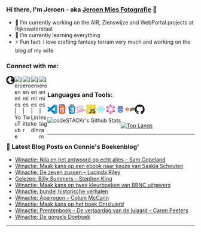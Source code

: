 ### Hi there, I'm Jeroen - aka [Jeroen Mies Fotografie][website] 👋

- 🔭 I’m currently working on the AIR, Zienswijze and WebPortal projects at Rijkswaterstaat
- 🌱 I’m currently learning everything
- ⚡ Fun fact: I love crafting fantasy terrain very much and working on the blog of my wife

### Connect with me:

[<img align="left" alt="jeroenmies" width="22px" src="https://raw.githubusercontent.com/iconic/open-iconic/master/svg/globe.svg" />][website]
[<img align="left" alt="jeroenmies | YouTube" width="22px" src="https://cdn.jsdelivr.net/npm/simple-icons@v3/icons/youtube.svg" />][youtube]
[<img align="left" alt="jeroenmies | Twitter" width="22px" src="https://cdn.jsdelivr.net/npm/simple-icons@v3/icons/twitter.svg" />][twitter]
[<img align="left" alt="jeroenmies | LinkedIn" width="22px" src="https://cdn.jsdelivr.net/npm/simple-icons@v3/icons/linkedin.svg" />][linkedin]
[<img align="left" alt="jeroenmies | Instagram" width="22px" src="https://cdn.jsdelivr.net/npm/simple-icons@v3/icons/instagram.svg" />][instagram]

<br />

### Languages and Tools:

[<img align="left" alt="Visual Studio Code" width="26px" src="https://raw.githubusercontent.com/github/explore/80688e429a7d4ef2fca1e82350fe8e3517d3494d/topics/visual-studio-code/visual-studio-code.png" />][webdevplaylist]
[<img align="left" alt="HTML5" width="26px" src="https://raw.githubusercontent.com/github/explore/80688e429a7d4ef2fca1e82350fe8e3517d3494d/topics/html/html.png" />][webdevplaylist]
[<img align="left" alt="CSS3" width="26px" src="https://raw.githubusercontent.com/github/explore/80688e429a7d4ef2fca1e82350fe8e3517d3494d/topics/css/css.png" />][cssplaylist]
[<img align="left" alt="Sass" width="26px" src="https://raw.githubusercontent.com/github/explore/80688e429a7d4ef2fca1e82350fe8e3517d3494d/topics/sass/sass.png" />][cssplaylist]
[<img align="left" alt="JavaScript" width="26px" src="https://raw.githubusercontent.com/github/explore/80688e429a7d4ef2fca1e82350fe8e3517d3494d/topics/javascript/javascript.png" />][jsplaylist]
[<img align="left" alt="React" width="26px" src="https://raw.githubusercontent.com/github/explore/80688e429a7d4ef2fca1e82350fe8e3517d3494d/topics/react/react.png" />][reactplaylist]
[<img align="left" alt="GraphQL" width="26px" src="https://raw.githubusercontent.com/github/explore/80688e429a7d4ef2fca1e82350fe8e3517d3494d/topics/graphql/graphql.png" />][webdevplaylist]
[<img align="left" alt="SQL" width="26px" src="https://raw.githubusercontent.com/github/explore/80688e429a7d4ef2fca1e82350fe8e3517d3494d/topics/sql/sql.png" />][webdevplaylist]
[<img align="left" alt="Git" width="26px" src="https://raw.githubusercontent.com/github/explore/80688e429a7d4ef2fca1e82350fe8e3517d3494d/topics/git/git.png" />][webdevplaylist]
[<img align="left" alt="GitHub" width="26px" src="https://raw.githubusercontent.com/github/explore/78df643247d429f6cc873026c0622819ad797942/topics/github/github.png" />][webdevplaylist]

<br />
<br />

<img align="left" alt="codeSTACKr's Github Stats" src="https://github-readme-stats.vercel.app/api?username=jeroenmies&show_icons=true&hide_border=true&count_private=true&theme=tokyonight" />

[![Top Langs](https://github-readme-stats.vercel.app/api/top-langs/?username=jeroenmies)](https://github.com/jeroenmies/github-readme-stats)

---

### 📕 Latest Blog Posts on Connie's Boekenblog'
<!-- BLOG-POST-LIST:START -->
- [Winactie: Nila en het antwoord op echt alles – Sam Copeland](https://conniesboekenblog.nl/2021/09/23/winactie-nila-en-het-antwoord-op-echt-alles-sam-copeland/?utm_source=rss&utm_medium=rss&utm_campaign=winactie-nila-en-het-antwoord-op-echt-alles-sam-copeland)
- [Winactie: Maak kans op een ebook naar keuze van Saskia Schouten](https://conniesboekenblog.nl/2021/09/22/winactie-maak-kans-op-een-ebook-naar-keuze-van-saskia-schouten/?utm_source=rss&utm_medium=rss&utm_campaign=winactie-maak-kans-op-een-ebook-naar-keuze-van-saskia-schouten)
- [Winactie: De zeven zussen – Lucinda Riley](https://conniesboekenblog.nl/2021/09/21/winactie-de-zeven-zussen-lucinda-riley/?utm_source=rss&utm_medium=rss&utm_campaign=winactie-de-zeven-zussen-lucinda-riley)
- [Gelezen: Billy Summers – Stephen King](https://conniesboekenblog.nl/2021/09/20/gelezen-billy-summers-stephen-king/?utm_source=rss&utm_medium=rss&utm_campaign=gelezen-billy-summers-stephen-king)
- [Winactie: Maak kans op twee kleurboeken van BBNC uitgevers](https://conniesboekenblog.nl/2021/09/20/winactie-maak-kans-op-twee-kleurboeken-van-bbnc-uitgevers/?utm_source=rss&utm_medium=rss&utm_campaign=winactie-maak-kans-op-twee-kleurboeken-van-bbnc-uitgevers)
- [Winactie: bundel historische verhalen](https://conniesboekenblog.nl/2021/09/19/winactie-bundel-historische-verhalen/?utm_source=rss&utm_medium=rss&utm_campaign=winactie-bundel-historische-verhalen)
- [Winactie: Apeirogon – Colum McCann](https://conniesboekenblog.nl/2021/09/18/winactie-apeirogon-colum-mccann/?utm_source=rss&utm_medium=rss&utm_campaign=winactie-apeirogon-colum-mccann)
- [Winactie: Maak kans op het boek Ontsluierd](https://conniesboekenblog.nl/2021/09/17/winactie-maak-kans-op-het-boek-ontsluierd/?utm_source=rss&utm_medium=rss&utm_campaign=winactie-maak-kans-op-het-boek-ontsluierd)
- [Winactie: Prentenboek – De verjaardag van de luiaard – Caren Peeters](https://conniesboekenblog.nl/2021/09/16/winactie-prentenboek-de-verjaardag-van-de-luiaard-caren-peeters/?utm_source=rss&utm_medium=rss&utm_campaign=winactie-prentenboek-de-verjaardag-van-de-luiaard-caren-peeters)
- [Winactie: De gorgels Doeboek](https://conniesboekenblog.nl/2021/09/15/winactie-de-gorgels-doeboek/?utm_source=rss&utm_medium=rss&utm_campaign=winactie-de-gorgels-doeboek)
<!-- BLOG-POST-LIST:END -->

---

[website]: https://jeroenmiesfotografie.nl
[twitter]: https://twitter.com/jeroenmies
[youtube]: https://www.youtube.com/channel/UCdM6wXDAk3Y8_ycxkSfAD7Q
[instagram]: https://www.instagram.com/jeroenmies/
[linkedin]: https://www.linkedin.com/in/jeroenmies/
[webdevplaylist]: https://www.youtube.com/playlist?list=PLlhZGGVFsRrTQQnp_2UwWSoAigm-9_SqR
[jsplaylist]: https://www.youtube.com/playlist?list=PLC5BA7CB1270B2073
[cssplaylist]: https://www.youtube.com/playlist?list=PLlhZGGVFsRrSeV5xra6z-nU60cqompunz
[reactplaylist]: https://www.youtube.com/playlist?list=PLC5BA7CB1270B2073
